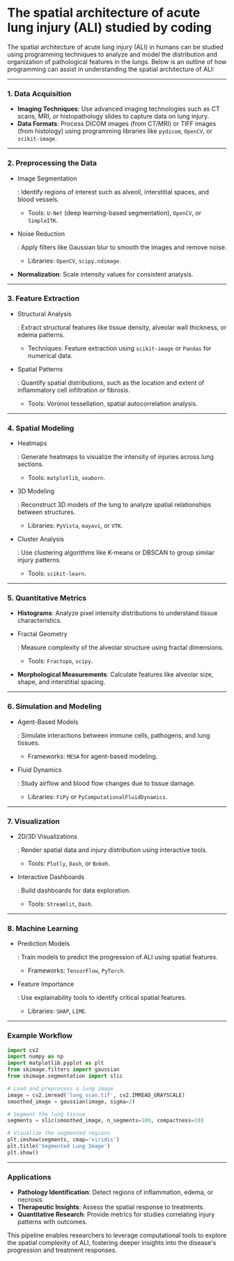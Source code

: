 # The spatial architecture of acute lung injury (ALI)  studied by coding

The spatial architecture of acute lung injury (ALI) in humans can be studied using programming techniques to analyze and model the distribution and organization of pathological features in the lungs. Below is an outline of how programming can assist in understanding the spatial architecture of ALI:

------

### 1. **Data Acquisition**

- **Imaging Techniques**: Use advanced imaging technologies such as CT scans, MRI, or histopathology slides to capture data on lung injury.
- **Data Formats**: Process DICOM images (from CT/MRI) or TIFF images (from histology) using programming libraries like `pydicom`, `OpenCV`, or `scikit-image`.

------

### 2. **Preprocessing the Data**

- Image Segmentation

  : Identify regions of interest such as alveoli, interstitial spaces, and blood vessels.

  - Tools: `U-Net` (deep learning-based segmentation), `OpenCV`, or `SimpleITK`.

- Noise Reduction

  : Apply filters like Gaussian blur to smooth the images and remove noise.

  - Libraries: `OpenCV`, `scipy.ndimage`.

- **Normalization**: Scale intensity values for consistent analysis.

------

### 3. **Feature Extraction**

- Structural Analysis

  : Extract structural features like tissue density, alveolar wall thickness, or edema patterns.

  - Techniques: Feature extraction using `scikit-image` or `Pandas` for numerical data.

- Spatial Patterns

  : Quantify spatial distributions, such as the location and extent of inflammatory cell infiltration or fibrosis.

  - Tools: Voronoi tessellation, spatial autocorrelation analysis.

------

### 4. **Spatial Modeling**

- Heatmaps

  : Generate heatmaps to visualize the intensity of injuries across lung sections.

  - Tools: `matplotlib`, `seaborn`.

- 3D Modeling

  : Reconstruct 3D models of the lung to analyze spatial relationships between structures.

  - Libraries: `PyVista`, `mayavi`, or `VTK`.

- Cluster Analysis

  : Use clustering algorithms like K-means or DBSCAN to group similar injury patterns.

  - Tools: `scikit-learn`.

------

### 5. **Quantitative Metrics**

- **Histograms**: Analyze pixel intensity distributions to understand tissue characteristics.

- Fractal Geometry

  : Measure complexity of the alveolar structure using fractal dimensions.

  - Tools: `Fractopo`, `scipy`.

- **Morphological Measurements**: Calculate features like alveolar size, shape, and interstitial spacing.

------

### 6. **Simulation and Modeling**

- Agent-Based Models

  : Simulate interactions between immune cells, pathogens, and lung tissues.

  - Frameworks: `MESA` for agent-based modeling.

- Fluid Dynamics

  : Study airflow and blood flow changes due to tissue damage.

  - Libraries: `FiPy` or `PyComputationalFluidDynamics`.

------

### 7. **Visualization**

- 2D/3D Visualizations

  : Render spatial data and injury distribution using interactive tools.

  - Tools: `Plotly`, `Dash`, or `Bokeh`.

- Interactive Dashboards

  : Build dashboards for data exploration.

  - Tools: `Streamlit`, `Dash`.

------

### 8. **Machine Learning**

- Prediction Models

  : Train models to predict the progression of ALI using spatial features.

  - Frameworks: `TensorFlow`, `PyTorch`.

- Feature Importance

  : Use explainability tools to identify critical spatial features.

  - Libraries: `SHAP`, `LIME`.

------

### Example Workflow

```python
import cv2
import numpy as np
import matplotlib.pyplot as plt
from skimage.filters import gaussian
from skimage.segmentation import slic

# Load and preprocess a lung image
image = cv2.imread('lung_scan.tif', cv2.IMREAD_GRAYSCALE)
smoothed_image = gaussian(image, sigma=2)

# Segment the lung tissue
segments = slic(smoothed_image, n_segments=100, compactness=10)

# Visualize the segmented regions
plt.imshow(segments, cmap='viridis')
plt.title('Segmented Lung Image')
plt.show()
```

------

### Applications

- **Pathology Identification**: Detect regions of inflammation, edema, or necrosis.
- **Therapeutic Insights**: Assess the spatial response to treatments.
- **Quantitative Research**: Provide metrics for studies correlating injury patterns with outcomes.

This pipeline enables researchers to leverage computational tools to explore the spatial complexity of ALI, fostering deeper insights into the disease's progression and treatment responses.
